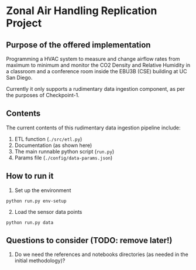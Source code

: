# Zonal Air Handling Replication Project

## Purpose of the offered implementation
Programming a HVAC system to measure and change airflow rates from maximum to minimum and monitor the CO2 Density and Relative Humidity in a classroom and a conference room inside the EBU3B (CSE) building at UC San Diego.

Currently it only supports a rudimentary data ingestion component, as per the purposes of Checkpoint-1.

## Contents
The current contents of this rudimentary data ingestion pipeline include:
1. ETL function (`./src/etl.py`)
2. Documentation (as shown here)
3. The main runnable python script (`run.py`)
4. Params file (`./config/data-params.json`)

## How to run it

1. Set up the environment

`python run.py env-setup`

2. Load the sensor data points

`python run.py data`

## Questions to consider (TODO: remove later!)
1. Do we need the references and notebooks directories (as needed in the initial methodology)?
